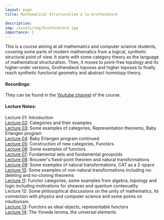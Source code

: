 ```yaml
---
layout: page
title: Mathematical Structuralism a la Grothendieck

description:
img: /assets/img/Grothendieck.jpg
importance: 1
---
```


This is a course aiming at all mathematics and computer science students, covering some parts of modern mathematics from a logical, synthetic structural point of view. It starts with some category theory as the language of mathematical structuralism. Then, it moves to point-free topology and its higher-order versions, Grothendieck toposes and higher toposes to finally reach synthetic functorial geometry and abstract homotopy theory.

#### Recordings:

They can be found in the [Youtube channel](https://www.youtube.com/channel/UCSHENrh8wDNs92j23JspaCQ?view_as=subscriber) of the course.

#### Lecture Notes:

Lecture 01: Introduction   
[Lecture 02](/assets/pdf/02.pdf): Categories and their examples      
[Lecture 03](/assets/pdf/03.pdf): Some examples of categories, Representation theorems, Baby Erlangen program      
[Lecture 04](/assets/pdf/04.pdf): Baby Erlangen program continued       
[Lecture 05](/assets/pdf/05.pdf): Construction of new categories, Functors  
[Lecture 06](/assets/pdf/06.pdf): Some examples of functors  
[Lecture 07](/assets/pdf/07.pdf): Fundamental sets and fundamental groupoids  
[Lecture 08](/assets/pdf/08.pdf): Brouwer's fixed-point theorem and natural transformations  
[Lecture 09](/assets/pdf/09.pdf): Some examples of natural transformations, CAT as a 2-space        
[Lecture 10](/assets/pdf/10.pdf): Some examples of non-natural transformations including no-deleting and no-cloning theorems        
[Lecture 11](/assets/pdf/11.pdf): Functor categories, some examples from algebra, topology and logic including motivations for sheaves and quantum contexuality  
Lecture 12: Some philosophical discussions on the unity of mathematics, its connection with physics and computer science and some points on intuitionism.  
[Lecture 13](/assets/pdf/13.pdf): Functors as ideal objects, representable functors     
[Lecture 14](/assets/pdf/14.pdf): The Yoneda lemma, the universal elements       
  


   

   
 
